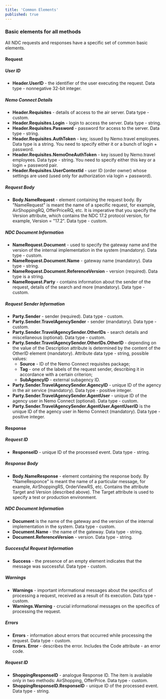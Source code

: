 ```yaml
---
title: 'Common Elements'
published: true
---
```


### Basic elements for all methods
All NDC requests and responses have a specific set of common basic elements.

#### Request

##### User ID
-  **Header.UserID** - the identifier of the user executing the request. Data type - nonnegative 32-bit integer.

##### Nemo Connect Details
-  **Header.Requisites** - details of access to the air server. Data type - custom.
-  **Header.Requisites.Login** - login to access the server. Data type - string.
-  **Header.Requisites.Password** - password for access to the server. Data type - string.
-  **Header.Requisites.AuthToken** - key, issued by Nemo.travel employees. Data type is a string. You need to specify either it or a bunch of login + password.
-  **Header.Requisites.NemoOneAuthToken** - key issued by Nemo.travel employees. Data type - string. You need to specify either this key or a login + password pair.
-  **Header.Requisites.UserContextId** - user ID (order owner) whose settings are used (used only for authorization via login + password).

##### Request Body
-  **Body.NameRequest** - element containing the request body. By "NameRequest" is meant the name of a specific request, for example, AirShoppingRQ, OfferPriceRQ, etc. It is imperative that you specify the Version attribute, which contains the NDC 17.2 protocol version, for example, Version = "17.2". Data type - custom.

##### NDC Document Information
- **NameRequest.Document** - used to specify the gateway name and the version of the internal implementation in the system (mandatory). Data type - custom.
- **NameRequest.Document.Name** - gateway name (mandatory). Data type - string.
- **NameRequest.Document.ReferenceVersion** - version (required). Data type is a string.
- **NameRequest.Party** - contains information about the sender of the request, details of the search and more (mandatory). Data type - custom.

##### Request Sender Information
-  **Party.Sender** - sender (required). Data type - custom.
-  **Party.Sender.TravelAgencySender** - sender (mandatory). Data type - custom.
-  **Party.Sender.TravelAgencySender.OtherIDs** - search details and miscellaneous (optional). Data type - custom.
-  **Party.Sender.TravelAgencySender.OtherIDs.OtherID** - depending on the value of the Description attribute is determined by the content of the OtherID element (mandatory). Attribute data type - string, possible values:
    - **Source** - ID of the Nemo Connect requisites package;
    - **Tag** - one of the labels of the request sender, describing it in accordance with a certain criterion;
    - **SubAgencyID** - external subagency ID.
-  **Party.Sender.TravelAgencySender.AgencyID** - unique ID of the agency in the air service (mandatory). Data type - positive integer.
-  **Party.Sender.TravelAgencySender.AgentUser** - unique ID of the agency user in Nemo Connect (optional). Data type - custom.
-  **Party.Sender.TravelAgencySender.AgentUser.AgentUserID** is the unique ID of the agency user in Nemo Connect (mandatory). Data type - positive integer.

#### Response

##### Request ID
-  **ResponseID** - unique ID of the processed event. Data type - string.

##### Response Body
-  **Body.NameResponse** - element containing the response body. By "NameResponce" is meant the name of a particular message, for example, AirShoppingRS, OrderViewRS, etc. Contains the attribute Target and Version (described above). The Target attribute is used to specify a test or production environment.

##### NDC Document Information
-  **Document** is the name of the gateway and the version of the internal implementation in the system. Data type - custom.
-  **Document.Name** - the name of the gateway. Data type - string.
-  **Document.ReferenceVersion** - version. Data type - string.

##### Successful Request Information
-  **Success** - the presence of an empty element indicates that the message was successful. Data type - custom.

##### Warnings
-  **Warnings** - important informational messages about the specifics of processing a request, received as a result of its execution. Data type - custom.
-  **Warnings.Warning** - crucial informational messages on the specifics of processing the request.

##### Errors
-  **Errors** - information about errors that occurred while processing the request. Data type - custom.
-  **Errors. Error** - describes the error. Includes the Code attribute - an error code.

##### Request ID
-  **ShoppingResponseID** - analogue Response ID. The item is available only in two methods: AirShopping, OfferPrice. Data type - custom.
-  **ShoppingResponseID.ResponseID** - unique ID of the processed event. Data type - string.
